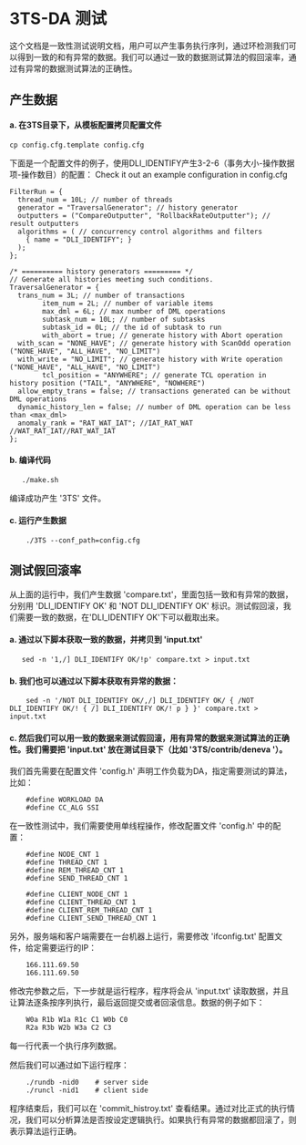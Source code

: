 # 3TS-DA 测试

这个文档是一致性测试说明文档，用户可以产生事务执行序列，通过环检测我们可以得到一致的和有异常的数据。我们可以通过一致的数据测试算法的假回滚率，通过有异常的数据测试算法的正确性。

##  产生数据

#### a. 在3TS目录下，从模板配置拷贝配置文件
 
    cp config.cfg.template config.cfg
 
下面是一个配置文件的例子，使用DLI_IDENTIFY产生3-2-6（事务大小-操作数据项-操作数目）的配置：
Check it out an example configuration in config.cfg
 
    FilterRun = {
      thread_num = 10L; // number of threads
      generator = "TraversalGenerator"; // history generator
      outputters = ("CompareOutputter", "RollbackRateOutputter"); // result outputters
      algorithms = ( // concurrency control algorithms and filters
        { name = "DLI_IDENTIFY"; } 
      );
    };

    /* ========== history generators ========= */
    // Generate all histories meeting such conditions.
    TraversalGenerator = {
      trans_num = 3L; // number of transactions
            item_num = 2L; // number of variable items
            max_dml = 6L; // max number of DML operations
            subtask_num = 10L; // number of subtasks
            subtask_id = 0L; // the id of subtask to run
            with_abort = true; // generate history with Abort operation
      with_scan = "NONE_HAVE"; // generate history with ScanOdd operation ("NONE_HAVE", "ALL_HAVE", "NO_LIMIT")
      with_write = "NO_LIMIT"; // generate history with Write operation ("NONE_HAVE", "ALL_HAVE", "NO_LIMIT")
            tcl_position = "ANYWHERE"; // generate TCL operation in history position ("TAIL", "ANYWHERE", "NOWHERE")
      allow_empty_trans = false; // transactions generated can be without DML operations
      dynamic_history_len = false; // number of DML operation can be less than <max_dml>
      anomaly_rank = "RAT_WAT_IAT"; //IAT_RAT_WAT //WAT_RAT_IAT//RAT_WAT_IAT 
    };
 

#### b. 编译代码
 ```
    ./make.sh
 ```
 
编译成功产生 '3TS' 文件。

#### c. 运行产生数据
```
    ./3TS --conf_path=config.cfg
 ```


## 测试假回滚率
从上面的运行中，我们产生数据 'compare.txt'，里面包括一致和有异常的数据，分别用 'DLI_IDENTIFY OK' 和 'NOT DLI_IDENTIFY OK' 标识。测试假回滚，我们需要一致的数据，在'DLI_IDENTIFY OK'下可以截取出来。

#### a. 通过以下脚本获取一致的数据，并拷贝到 'input.txt'
 ```
    sed -n '1,/] DLI_IDENTIFY OK/!p' compare.txt > input.txt
 ```
 
#### b. 我们也可以通过以下脚本获取有异常的数据：
```
    sed -n '/NOT DLI_IDENTIFY OK/,/] DLI_IDENTIFY OK/ { /NOT DLI_IDENTIFY OK/! { /] DLI_IDENTIFY OK/! p } }' compare.txt > input.txt
```

#### c. 然后我们可以用一致的数据来测试假回滚，用有异常的数据来测试算法的正确性。我们需要把 'input.txt' 放在测试目录下（比如 '3TS/contrib/deneva '）。
我们首先需要在配置文件 'config.h' 声明工作负载为DA，指定需要测试的算法，比如：
```
    #define WORKLOAD DA
    #define CC_ALG SSI
```

在一致性测试中，我们需要使用单线程操作，修改配置文件 'config.h' 中的配置：
```
    #define NODE_CNT 1
    #define THREAD_CNT 1
    #define REM_THREAD_CNT 1
    #define SEND_THREAD_CNT 1

    #define CLIENT_NODE_CNT 1
    #define CLIENT_THREAD_CNT 1
    #define CLIENT_REM_THREAD_CNT 1
    #define CLIENT_SEND_THREAD_CNT 1
```

另外，服务端和客户端需要在一台机器上运行，需要修改 'ifconfig.txt' 配置文件，给定需要运行的IP：
```
    166.111.69.50
    166.111.69.50
```

修改完参数之后，下一步就是运行程序，程序将会从 'input.txt' 读取数据，并且让算法逐条按序列执行，最后返回提交或者回滚信息。数据的例子如下：
```
    W0a R1b W1a R1c C1 W0b C0
    R2a R3b W2b W3a C2 C3
```

每一行代表一个执行序列数据。

然后我们可以通过如下运行程序：
```
    ./rundb -nid0    # server side
    ./runcl -nid1    # client side
```

程序结束后，我们可以在 'commit_histroy.txt' 查看结果。通过对比正式的执行情况，我们可以分析算法是否按设定逻辑执行。如果执行有异常的数据都回滚了，则表示算法运行正确。


